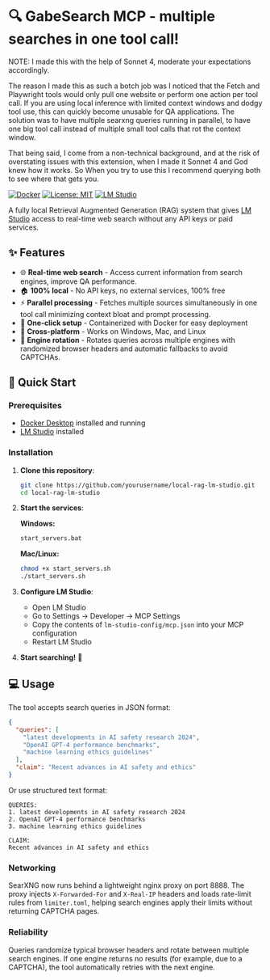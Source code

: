 # 🔍 GabeSearch MCP - multiple searches in one tool call!

NOTE: I made this with the help of Sonnet 4, moderate your expectations accordingly.

The reason I made this as such a botch job was I noticed that the Fetch and Playwright tools would only pull one website or perform one action per tool call. If you are using local inference with limited context windows and dodgy tool use, this can quickly become unusable for QA applications. The solution was to have multiple searxng queries running in parallel, to have one big tool call instead of multiple small tool calls that rot the context window.

That being said, I come from a non-technical background, and at the risk of overstating issues with this extension, when I made it Sonnet 4 and God knew how it works. So When you try to use this I recommend querying both to see where that gets you.

[![Docker](https://img.shields.io/badge/Docker-Required-blue?logo=docker)](https://docker.com)
[![License: MIT](https://img.shields.io/badge/License-MIT-yellow.svg)](https://opensource.org/licenses/MIT)
[![LM Studio](https://img.shields.io/badge/LM%20Studio-MCP%20Extension-green)](https://lmstudio.ai)

A fully local Retrieval Augmented Generation (RAG) system that gives [LM Studio](https://lmstudio.ai) access to real-time web search without any API keys or paid services.


## ✨ Features

- 🌐 **Real-time web search** - Access current information from search engines, improve QA performance.
- 🏠 **100% local** - No API keys, no external services, 100% free
- ⚡ **Parallel processing** - Fetches multiple sources simultaneously in one tool call minimizing context bloat and prompt processing.
- 🐳 **One-click setup** - Containerized with Docker for easy deployment
- 🔧 **Cross-platform** - Works on Windows, Mac, and Linux
- 🔄 **Engine rotation** - Rotates queries across multiple engines with randomized browser headers and automatic fallbacks to avoid CAPTCHAs.


## 🚀 Quick Start

### Prerequisites
- [Docker Desktop](https://www.docker.com/products/docker-desktop/) installed and running
- [LM Studio](https://lmstudio.ai) installed

### Installation

1. **Clone this repository**:
   ```bash
   git clone https://github.com/yourusername/local-rag-lm-studio.git
   cd local-rag-lm-studio
   ```

2. **Start the services**:
   
   **Windows:**
   ```cmd
   start_servers.bat
   ```
   
   **Mac/Linux:**
   ```bash
   chmod +x start_servers.sh
   ./start_servers.sh
   ```

3. **Configure LM Studio**:
   - Open LM Studio
   - Go to Settings → Developer → MCP Settings
   - Copy the contents of `lm-studio-config/mcp.json` into your MCP configuration
   - Restart LM Studio

4. **Start searching!** 🎉

## 💻 Usage

The tool accepts search queries in JSON format:

```json
{
  "queries": [
    "latest developments in AI safety research 2024",
    "OpenAI GPT-4 performance benchmarks",
    "machine learning ethics guidelines"
  ],
  "claim": "Recent advances in AI safety and ethics"
}
```

Or use structured text format:

```
QUERIES:
1. latest developments in AI safety research 2024
2. OpenAI GPT-4 performance benchmarks
3. machine learning ethics guidelines

CLAIM:
Recent advances in AI safety and ethics
```

### Networking

SearXNG now runs behind a lightweight nginx proxy on port 8888. The proxy injects `X-Forwarded-For` and `X-Real-IP` headers and loads rate-limit rules from `limiter.toml`, helping search engines apply their limits without returning CAPTCHA pages.

### Reliability

Queries randomize typical browser headers and rotate between multiple search engines. If one engine returns no results (for example, due to a CAPTCHA), the tool automatically retries with the next engine.

